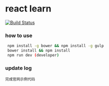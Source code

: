 react learn
============
[![Build Status](https://travis-ci.org/alanerzhao/react-zero-learn.svg)](https://travis-ci.org/alanerzhao/react-zero-learn)  

### how to use


```bash
 npm install -g bower && npm install -g gulp  
 bower install && npm install  
 npm run dev (developer)
```
### update log
    完成官网示例代码

